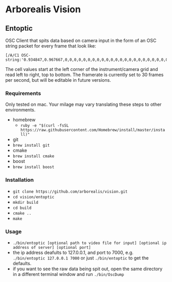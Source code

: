 # Arborealis Vision

## Entoptic 

OSC Client that spits data based on camera input in the form of an OSC string packet for every frame that look like:

```
[/A/C1 OSC-string:'0.934847,0.967667,0,0,0,0,0,0,0,0,0,0,0,0,0,0,0,0,0,0,0,0,0,0,0,0,0,0,0,0,0,0,0,0,0.918743,0,0,0,0,0.933927,0,0,0,0,0,0,0,0,0,0,0,0,0,0,0.983912,0,0,0.981289,0,0,0,0,0,0,0,0.928788,0,0,0,0,0,0,0,0,0,0,0,0,0,0,0,0,0,0,0,0,0,0,0,0,0,0,0.954362,0.958915,0,0,0,0,0.906563,0,0,0,0.980445,0,0,0.962922,0,0,0,0,0,0,0,0,0,0,0,0,0,0,0,0,0,0,0.931076,0,0,0.995334,0,0,0,0,0,0,0,0.982881,0,0,0,0,0,0,0,0,0.919610,0,0,0,0,0,0.956571,0,0,0,0,0,0,0,0,0,0,0,0,0,0,0,0,0,0,0,0,0,0,0,0,0.917023,0,0.931294,0,0,0,0,0,0,0,0,0,0,0,0,0,0,0,0,0,0,0,0,0,0']
```
The cell values start at the left corner of the instrument/camera grid and read left to right, top to bottom. The framerate is currently set to 30 frames per second, but will be editable in future versions.


### Requirements
Only tested on mac. Your milage may vary translating these steps to other environments.

* homebrew
  * ```ruby -e "$(curl -fsSL https://raw.githubusercontent.com/Homebrew/install/master/install)"```
* git
 * ```brew install git```
* cmake
 * ```brew install cmake```
* boost
 * ```brew install boost```


### Installation
* ```git clone https://github.com/arborealis/vision.git```
* ```cd vision/entoptic```
* ```mkdir build```
* ```cd build```
* ```cmake ..``` 
* ```make```


### Usage
* ```./bin/entoptic [optional path to video file for input] [optional ip address of server] [optional port]```
 * the ip address deafults to 127.0.0.1, and port to 7000, e.g. ```./bin/entoptic 127.0.0.1 7000``` or just ```./bin/entoptic``` to get the defaults.
* if you want to see the raw data being spit out, open the same directory in a different terminal window and run ```./bin/OscDump```


